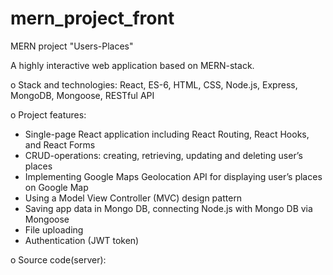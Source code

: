 # mern_project_front
MERN project "Users-Places"

A highly interactive web application based on MERN-stack.

o	Stack and technologies: React, ES-6,  HTML, CSS, Node.js, Express, MongoDB, Mongoose, RESTful API 

o	Project features:

- Single-page React application including React Routing, React Hooks, and React Forms
- CRUD-operations: creating, retrieving, updating and deleting user’s places
- Implementing Google Maps Geolocation API for displaying user’s places on Google Map   
- Using a Model View Controller (MVC) design pattern
- Saving app data in Mongo DB, connecting Node.js with Mongo DB via Mongoose
- File uploading
- Authentication (JWT token)

o	Source code(server): 



